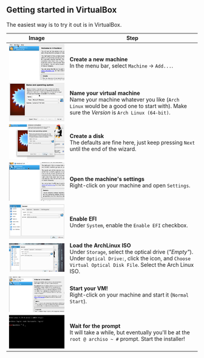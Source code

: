 ## Getting started in VirtualBox

The easiest way is to try it out is in VirtualBox.

| Image | Step |
| -- | -- |
| <a href='./images/virtualbox-01-machine-new.gif'><img width='420' src='./images/virtualbox-01-machine-new.gif'></a> | **Create a new machine** <br> In the menu bar, select `Machine` → `Add...`. |
| <a href='./images/virtualbox-02-name-your-vm.gif'><img width='420' src='./images/virtualbox-02-name-your-vm.gif'></a> | **Name your virtual machine** <br> Name your machine whatever you like (`Arch Linux` would be a good one to start with). Make sure the *Version* is `Arch Linux (64-bit)`. |
| <a href='./images/virtualbox-03-create-disk.gif'><img width='420' src='./images/virtualbox-03-create-disk.gif'></a> | **Create a disk** <br> The defaults are fine here, just keep pressing `Next` until the end of the wizard. |
| <a href='./images/virtualbox-04-open-settings.gif'><img width='420' src='./images/virtualbox-04-open-settings.gif'></a> | **Open the machine's settings** <br> Right-click on your machine and open `Settings`. |
| <a href='./images/virtualbox-05-enable-efi.gif'><img width='420' src='./images/virtualbox-05-enable-efi.gif'></a> | **Enable EFI** <br> Under `System`, enable the `Enable EFI` checkbox. |
| <a href='./images/virtualbox-06-choose-iso.gif'><img width='420' src='./images/virtualbox-06-choose-iso.gif'></a> | **Load the ArchLinux ISO** <br> Under `Storage`, select the optical drive (*"Empty"*). Under `Optical Drive:`, click the icon, and `Choose Virtual Optical Disk File`. Select the Arch Linux ISO. |
| <a href='./images/virtualbox-07-start-now.gif'><img width='420' src='./images/virtualbox-07-start-now.gif'></a> | **Start your VM!** <br> Right-click on your machine and start it (`Normal Start`). |
| <a href='./images/virtualbox-08-prompt.gif'><img width='420' src='./images/virtualbox-08-prompt.gif'></a> | **Wait for the prompt** <br> It will take a while, but eventually you'll be at the `root @ archiso ~ #` prompt. Start the installer! |
